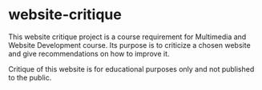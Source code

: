 # website-critique

This website critique project is a course requirement for Multimedia and Website Development course. Its purpose is to criticize a chosen website and give recommendations on how to improve it.

Critique of this website is for educational purposes only and not published to the public.
